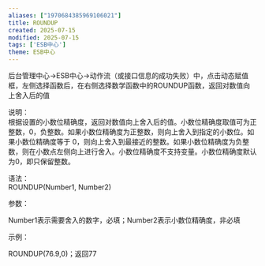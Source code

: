 ```yaml
---
aliases: ["1970684385969106021"]
title: ROUNDUP
created: 2025-07-15
modified: 2025-07-15
tags: ['ESB中心']
theme: ESB中心
---
```


后台管理中心->ESB中心->动作流（或接口信息的成功失败）中，点击动态赋值框，左侧选择函数后，在右侧选择数学函数中的ROUNDUP函数，返回对数值向上舍入后的值

说明：  
根据设置的小数位精确度，返回对数值向上舍入后的值。小数位精确度取值可为正整数，0，负整数。如果小数位精确度为正整数，则向上舍入到指定的小数位。如果小数位精确度等于 0，则向上舍入到最接近的整数。如果小数位精确度为负整数，则在小数点左侧向上进行舍入。小数位精确度不支持变量。小数位精确度默认为0，即只保留整数。

语法：  
ROUNDUP(Number1, Number2)  

参数：

Number1表示需要舍入的数字，必填；Number2表示小数位精确度，非必填

示例：

ROUNDUP(76.9,0)；返回77